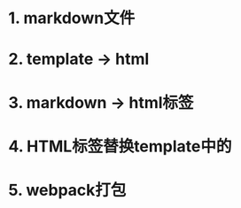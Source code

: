 # 1. markdown文件
# 2. template -> html
# 3. markdown -> html标签
# 4. HTML标签替换template中的<!-- inner -->
# 5. webpack打包